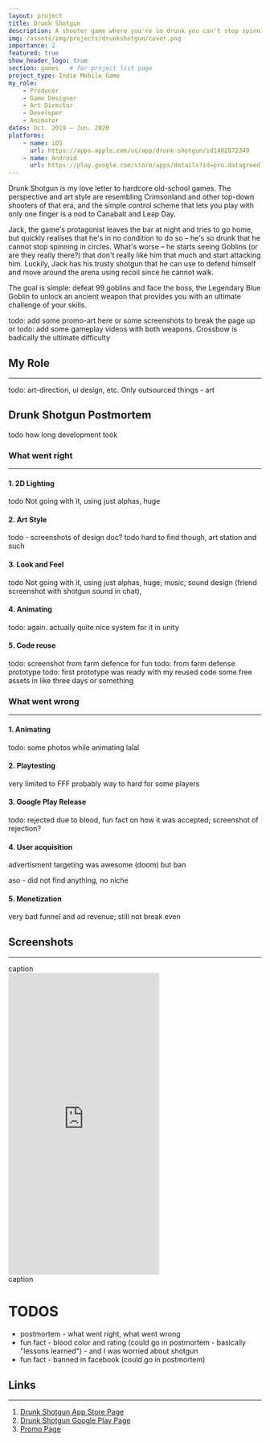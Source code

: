 ```yaml
---
layout: project
title: Drunk Shotgun
description: A shooter game where you're so drunk you can't stop spinning
img: /assets/img/projects/drunkshotgun/cover.png
importance: 2
featured: true
show_header_logo: true
section: games   # for project list page
project_type: Indie Mobile Game
my_role: 
    - Producer
    - Game Designer
    - Art Director
    - Developer
    - Animator
dates: Oct. 2019 – Jun. 2020
platforms: 
    - name: iOS
      url: https://apps.apple.com/us/app/drunk-shotgun/id1482872349
    - name: Android
      url: https://play.google.com/store/apps/details?id=pro.datagreed.DrunkShotgun
---
```


Drunk Shotgun is my love letter to hardcore old-school games. 
The perspective and art style are resembling Crimsonland and other top-down shooters of that era, and the simple 
control scheme that lets you play with only one finger is a nod to Canabalt and Leap Day.

Jack, the game's protagonist leaves the bar at night and tries to go home, but quickly realises that he's
in no condition to do so – he's so drunk that he cannot stop spinning in circles. What's worse – he starts seeing
Goblins (or are they really there?) that don't really like him that much and start attacking him. Luckily, Jack has
his trusty shotgun that he can use to defend himself and move around the arena using recoil since he cannot walk.

The goal is simple: defeat 99 goblins and face the boss, the Legendary Blue Goblin to unlock an ancient weapon
that provides you with an ultimate challenge of your skills.

todo: add some promo-art here or some screenshots to break the page up or 
todo: add some gameplay videos with both weapons. Crossbow is badically the ultimate difficulty

## My Role
***


todo: art-direction, ui design, etc. Only outsourced things - art



## Drunk Shotgun Postmortem

todo how long development took

### What went right
***

#### 1. 2D Lighting

todo Not going with it, using just alphas, huge 

#### 2. Art Style
todo - screenshots of design doc?
todo hard to find though, art station and such

#### 3. Look and Feel

todo Not going with it, using just alphas, huge; music, sound design (friend screenshot with shotgun sound in chat),
  
#### 4. Animating

todo: again. actually quite nice system for it in unity

#### 5. Code reuse
todo: screenshot from farm defence for fun
todo: from farm defense prototype
todo: first prototype was ready with my reused code some free assets in like three days or something
 

### What went wrong
***
#### 1. Animating
todo: some photos while animating 
lalal

#### 2. Playtesting

very limited to FFF
probably way to hard for some players

#### 3. Google Play Release

todo: rejected due to blood, fun fact on how it was accepted; screenshot of rejection?

#### 4. User acquisition
advertisment
targeting was awesome (doom) but ban

aso - did not find anything, no niche

#### 5. Monetization
very bad funnel and ad revenue; 
still not break even


## Screenshots
***
<div class="row">
    <div class="col-sm mt-3 mt-md-0 text-center">
        <img class="img-fluid rounded z-depth-1 mh600" src="{{ '/assets/img/projects/listenable/ios1.png' | relative_url }}" alt=""/>
    </div>
      
</div>
<div class="caption">
    caption
</div>

<div class="text-center">
    <iframe width="300" height="600" src="https://www.youtube.com/embed/HhYukZ5lg38" frameborder="0" 
    allow="accelerometer; autoplay; clipboard-write; encrypted-media; gyroscope; picture-in-picture" 
    allowfullscreen>
    </iframe>
</div>
<div class="caption">
    caption
</div>




# TODOS

- postmortem - what went right, what went wrong
- fun fact - blood color and rating (could go in postmortem - basically "lessons learned") - and I was worried about shotgun
- fun fact - banned in facebook (could go in postmortem)


## Links
***

1. [Drunk Shotgun App Store Page](https://apps.apple.com/us/app/drunk-shotgun/id1482872349)
2. [Drunk Shotgun Google Play Page](https://play.google.com/store/apps/details?id=pro.datagreed.DrunkShotgun)
3. [Promo Page](http://datagreed.pro/projects/drunkshotgun/)

